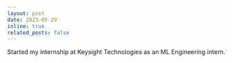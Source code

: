 ```yaml
---
layout: post
date: 2023-05-29
inline: true
related_posts: false
---
```


Started my internship at Keysight Technologies as an ML Engineering intern.
